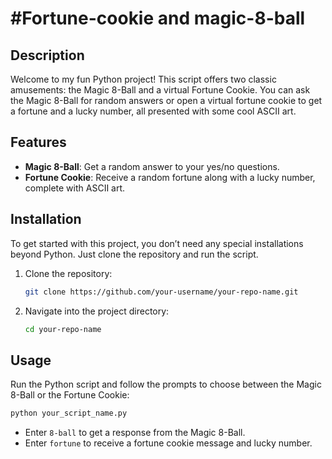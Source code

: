 # #Fortune-cookie and magic-8-ball

## Description

Welcome to my fun Python project! This script offers two classic amusements: the Magic 8-Ball and a virtual Fortune Cookie. You can ask the Magic 8-Ball for random answers or open a virtual fortune cookie to get a fortune and a lucky number, all presented with some cool ASCII art.

## Features

- **Magic 8-Ball**: Get a random answer to your yes/no questions.
- **Fortune Cookie**: Receive a random fortune along with a lucky number, complete with ASCII art.

## Installation

To get started with this project, you don’t need any special installations beyond Python. Just clone the repository and run the script.

1. Clone the repository:
   ```bash
   git clone https://github.com/your-username/your-repo-name.git
   ```

2. Navigate into the project directory:
   ```bash
   cd your-repo-name
   ```

## Usage

Run the Python script and follow the prompts to choose between the Magic 8-Ball or the Fortune Cookie:

```bash
python your_script_name.py
```

- Enter `8-ball` to get a response from the Magic 8-Ball.
- Enter `fortune` to receive a fortune cookie message and lucky number.
